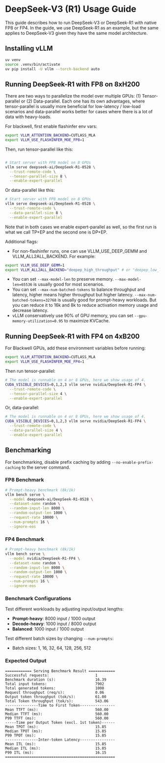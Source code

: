 # DeepSeek-V3 (R1) Usage Guide

This guide describes how to run DeepSeek-V3 or DeepSeek-R1 with native FP8 or FP4. 
In the guide, we use DeepSeek-R1 as an example, but the same applies to DeepSeek-V3 given they have the same model architecture.

## Installing vLLM

```bash
uv venv
source .venv/bin/activate
uv pip install -U vllm --torch-backend auto
```

## Running DeepSeek-R1 with FP8 on 8xH200

There are two ways to parallelize the model over multiple GPUs: (1) Tensor-parallel or (2) Data-parallel. Each one has its own advantages, where tensor-parallel is usually more beneficial for low-latency / low-load scenarios and data-parallel works better for cases where there is a lot of data with heavy-loads.

For blackwell, first enable flashinfer env vars:

```bash
export VLLM_ATTENTION_BACKEND=CUTLASS_MLA
export VLLM_USE_FLASHINFER_MOE_FP8=1
```

Then, run tensor-parallel like this:

```bash

# Start server with FP8 model on 8 GPUs
vllm serve deepseek-ai/DeepSeek-R1-0528 \
  --trust-remote-code \
  --tensor-parallel-size 8 \
  --enable-expert-parallel
```

Or data-parallel like this:

```bash
# Start server with FP8 model on 8 GPUs
vllm serve deepseek-ai/DeepSeek-R1-0528 \
  --trust-remote-code \
  --data-parallel-size 8 \
  --enable-expert-parallel
```

Note that in both cases we enable expert-parallel as well, so the first run is what we call TP+EP and the second one is DP+EP.

Additional flags:

* For non-flashinfer runs, one can use VLLM_USE_DEEP_GEMM and VLLM_ALL2ALL_BACKEND. For example:
```bash
export VLLM_USE_DEEP_GEMM=1 
export VLLM_ALL2ALL_BACKEND="deepep_high_throughput" # or "deepep_low_latency"
```
* You can set `--max-model-len` to preserve memory. `--max-model-len=65536` is usually good for most scenarios.
* You can set `--max-num-batched-tokens` to balance throughput and latency, higher means higher throughput but higher latency. `--max-num-batched-tokens=32768` is usually good for prompt-heavy workloads. But you can reduce it to 16k and 8k to reduce activation memory usage and decrease latency.
* vLLM conservatively use 90% of GPU memory, you can set `--gpu-memory-utilization=0.95` to maximize KVCache.

## Running DeepSeek-R1 with FP4 on 4xB200

For Blackwell GPUs, add these environment variables before running:

```bash
export VLLM_ATTENTION_BACKEND=CUTLASS_MLA
export VLLM_USE_FLASHINFER_MOE_FP4=1
```

Then run tensor-parallel:

```bash
# The model is runnable on 4 or 8 GPUs, here we show usage of 4.
CUDA_VISIBLE_DEVICES=0,1,2,3 vllm serve nvidia/DeepSeek-R1-FP4 \
  --trust-remote-code \
  --tensor-parallel-size 4 \
  --enable-expert-parallel
```

Or, data-parallel:
```bash
# The model is runnable on 4 or 8 GPUs, here we show usage of 4.
CUDA_VISIBLE_DEVICES=0,1,2,3 vllm serve nvidia/DeepSeek-R1-FP4 \
  --trust-remote-code \
  --data-parallel-size 4 \
  --enable-expert-parallel
```

## Benchmarking

For benchmarking, disable prefix caching by adding `--no-enable-prefix-caching` to the server command.

### FP8 Benchmark

```bash
# Prompt-heavy benchmark (8k/1k)
vllm bench serve \
  --model deepseek-ai/DeepSeek-R1-0528 \
  --dataset-name random \
  --random-input-len 8000 \
  --random-output-len 1000 \
  --request-rate 10000 \
  --num-prompts 16 \
  --ignore-eos
```

### FP4 Benchmark

```bash
# Prompt-heavy benchmark (8k/1k)
vllm bench serve \
  --model nvidia/DeepSeek-R1-FP4 \
  --dataset-name random \
  --random-input-len 8000 \
  --random-output-len 1000 \
  --request-rate 10000 \
  --num-prompts 16 \
  --ignore-eos
```

### Benchmark Configurations

Test different workloads by adjusting input/output lengths:

- **Prompt-heavy**: 8000 input / 1000 output
- **Decode-heavy**: 1000 input / 8000 output  
- **Balanced**: 1000 input / 1000 output

Test different batch sizes by changing `--num-prompts`:

- Batch sizes: 1, 16, 32, 64, 128, 256, 512

### Expected Output

```shell
============ Serving Benchmark Result ============
Successful requests:                     1         
Benchmark duration (s):                  16.39     
Total input tokens:                      7902      
Total generated tokens:                  1000      
Request throughput (req/s):              0.06      
Output token throughput (tok/s):         61.00     
Total Token throughput (tok/s):          543.06    
---------------Time to First Token----------------
Mean TTFT (ms):                          560.00    
Median TTFT (ms):                        560.00    
P99 TTFT (ms):                           560.00    
-----Time per Output Token (excl. 1st token)------
Mean TPOT (ms):                          15.85     
Median TPOT (ms):                        15.85     
P99 TPOT (ms):                           15.85     
---------------Inter-token Latency----------------
Mean ITL (ms):                           15.85     
Median ITL (ms):                         15.85     
P99 ITL (ms):                            16.15     
==================================================
```
